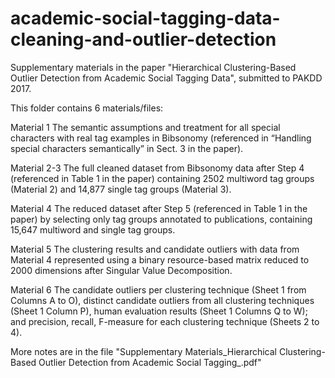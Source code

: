 # academic-social-tagging-data-cleaning-and-outlier-detection

Supplementary materials in the paper "Hierarchical Clustering-Based Outlier Detection
from Academic Social Tagging Data", submitted to PAKDD 2017.

This folder contains 6 materials/files: 

Material 1 The semantic assumptions and treatment for all special characters with real tag examples in Bibsonomy (referenced in “Handling special characters semantically” in Sect. 3 in the paper).

Material 2-3 The full cleaned dataset from Bibsonomy data after Step 4 (referenced in Table 1 in the paper) containing 2502 multiword tag groups (Material 2) and 14,877 single tag groups (Material 3).

Material 4 The reduced dataset after Step 5 (referenced in Table 1 in the paper) by selecting only tag groups annotated to publications, containing 15,647 multiword and single tag groups.

Material 5 The clustering results and candidate outliers with data from Material 4 represented using a binary resource-based matrix reduced to 2000 dimensions after Singular Value Decomposition.

Material 6 The candidate outliers per clustering technique (Sheet 1 from Columns A to O), distinct candidate outliers from all clustering techniques (Sheet 1 Column P), human evaluation results (Sheet 1 Columns Q to W); and precision, recall, F-measure for each clustering technique (Sheets 2 to 4). 

More notes are in the file "Supplementary Materials_Hierarchical Clustering-Based Outlier Detection from Academic Social Tagging_.pdf"
